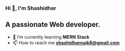 ### Hi 👋, I'm Shashidhar 
## A passionate Web developer.



- 🌱 I’m currently learning **MERN Stack**
- 📫 How to reach me **shashidharnaik8@gmail.com**


